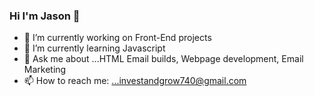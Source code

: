 ### Hi I'm Jason 👋



- 🔭 I’m currently working on Front-End projects
- 🌱 I’m currently learning Javascript 
- 💬 Ask me about ...HTML Email builds, Webpage development, Email Marketing
- 📫 How to reach me: ...investandgrow740@gmail.com



